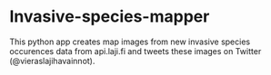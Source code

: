 # Invasive-species-mapper

This python app creates map images from new invasive species occurences data from api.laji.fi and tweets these images on Twitter (@vieraslajihavainnot).

